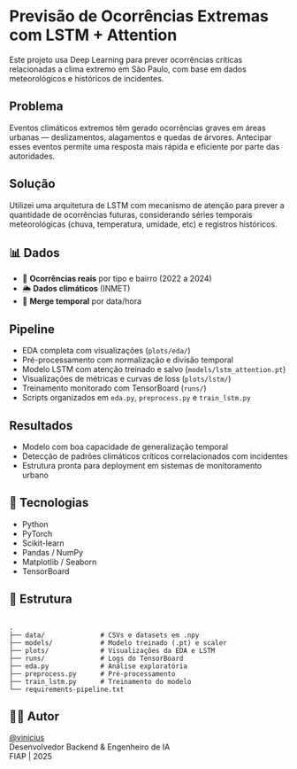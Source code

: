 # Previsão de Ocorrências Extremas com LSTM + Attention

Este projeto usa Deep Learning para prever ocorrências críticas relacionadas a clima extremo em São Paulo, com base em dados meteorológicos e históricos de incidentes.

##  Problema

Eventos climáticos extremos têm gerado ocorrências graves em áreas urbanas — deslizamentos, alagamentos e quedas de árvores. Antecipar esses eventos permite uma resposta mais rápida e eficiente por parte das autoridades.

##  Solução

Utilizei uma arquitetura de LSTM com mecanismo de atenção para prever a quantidade de ocorrências futuras, considerando séries temporais meteorológicas (chuva, temperatura, umidade, etc) e registros históricos.

## 📊 Dados

- 📍 **Ocorrências reais** por tipo e bairro (2022 a 2024)
- 🌦️ **Dados climáticos** (INMET)
- 🔗 **Merge temporal** por data/hora

##  Pipeline

- EDA completa com visualizações (`plots/eda/`)
- Pré-processamento com normalização e divisão temporal
- Modelo LSTM com atenção treinado e salvo (`models/lstm_attention.pt`)
- Visualizações de métricas e curvas de loss (`plots/lstm/`)
- Treinamento monitorado com TensorBoard (`runs/`)
- Scripts organizados em `eda.py`, `preprocess.py` e `train_lstm.py`

##  Resultados

- Modelo com boa capacidade de generalização temporal
- Detecção de padrões climáticos críticos correlacionados com incidentes
- Estrutura pronta para deployment em sistemas de monitoramento urbano

## 🧪 Tecnologias

- Python
- PyTorch
- Scikit-learn
- Pandas / NumPy
- Matplotlib / Seaborn
- TensorBoard

## 📁 Estrutura

```

.
├── data/              # CSVs e datasets em .npy
├── models/            # Modelo treinado (.pt) e scaler
├── plots/             # Visualizações da EDA e LSTM
├── runs/              # Logs do TensorBoard
├── eda.py             # Análise exploratória
├── preprocess.py      # Pré-processamento
├── train_lstm.py      # Treinamento do modelo
└── requirements-pipeline.txt

```

## 👨‍💻 Autor
[@vinicius](https://www.linkedin.com/in/viniruggeri)  
Desenvolvedor Backend & Engenheiro de IA  
FIAP | 2025
